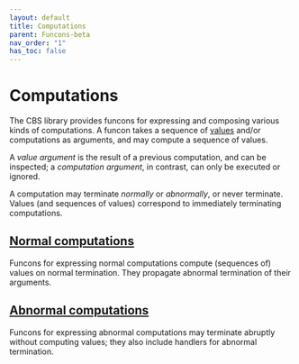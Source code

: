 ```yaml
---
layout: default
title: Computations
parent: Funcons-beta
nav_order: "1"
has_toc: false
---
```


Computations
============

The CBS library provides funcons for expressing and composing various kinds of
computations.
A funcon takes a sequence of [values] and/or computations as arguments, and may compute a sequence of values.

A *value argument* is the result of a previous computation, and can be inspected; a *computation argument*, in contrast, can only be executed or ignored.

A computation may terminate *normally* or *abnormally*, or never terminate. 
Values (and sequences of values) correspond to immediately terminating computations.

[Normal computations]
--------------------

Funcons for expressing normal computations compute (sequences of) values on normal termination.
They propagate abnormal termination of their arguments.

[Abnormal computations]
----------------------

Funcons for expressing abnormal computations may terminate abruptly without computing values; they also include handlers for abnormal termination.


[Normal computations]:   Normal
[Abnormal computations]: Abnormal

[Values]:                ../Values

